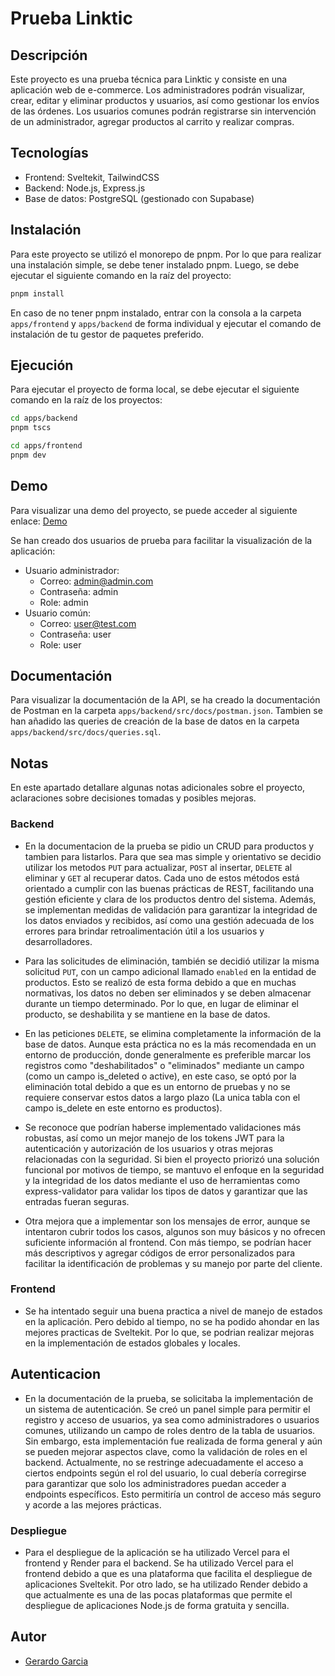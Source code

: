 # Prueba Linktic

## Descripción
Este proyecto es una prueba técnica para Linktic y consiste en una aplicación web de e-commerce. Los administradores podrán visualizar, crear, editar y eliminar productos y usuarios, así como gestionar los envíos de las órdenes. Los usuarios comunes podrán registrarse sin intervención de un administrador, agregar productos al carrito y realizar compras.

## Tecnologías
- Frontend: Sveltekit, TailwindCSS
- Backend: Node.js, Express.js
- Base de datos: PostgreSQL (gestionado con Supabase)

## Instalación
Para este proyecto se utilizó el monorepo de pnpm. Por lo que para realizar una instalación simple, se debe tener instalado pnpm. Luego, se debe ejecutar el siguiente comando en la raíz del proyecto:
```bash
pnpm install
```

En caso de no tener pnpm instalado, entrar con la consola a la carpeta `apps/frontend` y `apps/backend` de forma individual y ejecutar el comando de instalación de tu gestor de paquetes preferido.

## Ejecución
Para ejecutar el proyecto de forma local, se debe ejecutar el siguiente comando en la raíz de los proyectos:
```bash
cd apps/backend
pnpm tscs
```
```bash
cd apps/frontend
pnpm dev
```

## Demo
Para visualizar una demo del proyecto, se puede acceder al siguiente enlace: [Demo](https://linktic-three.vercel.app/)

Se han creado dos usuarios de prueba para facilitar la visualización de la aplicación:
- Usuario administrador:
  - Correo: admin@admin.com
  - Contraseña: admin
  - Role: admin
- Usuario común:
  - Correo: user@test.com
  - Contraseña: user
  - Role: user
  
## Documentación
Para visualizar la documentación de la API, se ha creado la documentación de Postman en la carpeta `apps/backend/src/docs/postman.json`. Tambien se han añadido las queries de creación de la base de datos en la carpeta `apps/backend/src/docs/queries.sql`.

## Notas
En este apartado detallare algunas notas adicionales sobre el proyecto, aclaraciones sobre decisiones tomadas y posibles mejoras.

### Backend
- En la documentacion de la prueba se pidio un CRUD para productos y tambien para listarlos. Para que sea mas simple y orientativo se decidio utilizar los metodos `PUT` para actualizar, `POST` al insertar, `DELETE` al eliminar y `GET` al recuperar datos. Cada uno de estos métodos está orientado a cumplir con las buenas prácticas de REST, facilitando una gestión eficiente y clara de los productos dentro del sistema. Además, se implementan medidas de validación para garantizar la integridad de los datos enviados y recibidos, así como una gestión adecuada de los errores para brindar retroalimentación útil a los usuarios y desarrolladores.

- Para las solicitudes de eliminación, también se decidió utilizar la misma solicitud `PUT`, con un campo adicional llamado `enabled` en la entidad de productos. Esto se realizó de esta forma debido a que en muchas normativas, los datos no deben ser eliminados y se deben almacenar durante un tiempo determinado. Por lo que, en lugar de eliminar el producto, se deshabilita y se mantiene en la base de datos.

- En las peticiones `DELETE`, se elimina completamente la información de la base de datos. Aunque esta práctica no es la más recomendada en un entorno de producción, donde generalmente es preferible marcar los registros como "deshabilitados" o "eliminados" mediante un campo (como un campo is_deleted o active), en este caso, se optó por la eliminación total debido a que es un entorno de pruebas y no se requiere conservar estos datos a largo plazo (La unica tabla con el campo is_delete en este entorno es productos).

- Se reconoce que podrían haberse implementado validaciones más robustas, así como un mejor manejo de los tokens JWT para la autenticación y autorización de los usuarios y otras mejoras relacionadas con la seguridad. Si bien el proyecto priorizó una solución funcional por motivos de tiempo, se mantuvo el enfoque en la seguridad y la integridad de los datos mediante el uso de herramientas como express-validator para validar los tipos de datos y garantizar que las entradas fueran seguras.

- Otra mejora que a implementar son los mensajes de error, aunque se intentaron cubrir todos los casos, algunos son muy básicos y no ofrecen suficiente información al frontend. Con más tiempo, se podrían hacer más descriptivos y agregar códigos de error personalizados para facilitar la identificación de problemas y su manejo por parte del cliente.

### Frontend
- Se ha intentado seguir una buena practica a nivel de manejo de estados en la aplicación. Pero debido al tiempo, no se ha podido ahondar en las mejores practicas de Sveltekit. Por lo que, se podrian realizar mejoras en la implementación de estados globales y locales.

## Autenticacion
- En la documentación de la prueba, se solicitaba la implementación de un sistema de autenticación. Se creó un panel simple para permitir el registro y acceso de usuarios, ya sea como administradores o usuarios comunes, utilizando un campo de roles dentro de la tabla de usuarios.
Sin embargo, esta implementación fue realizada de forma general y aún se pueden mejorar aspectos clave, como la validación de roles en el backend. Actualmente, no se restringe adecuadamente el acceso a ciertos endpoints según el rol del usuario, lo cual debería corregirse para garantizar que solo los administradores puedan acceder a endpoints específicos. Esto permitiría un control de acceso más seguro y acorde a las mejores prácticas.


### Despliegue
- Para el despliegue de la aplicación se ha utilizado Vercel para el frontend y Render para el backend. Se ha utilizado Vercel para el frontend debido a que es una plataforma que facilita el despliegue de aplicaciones Sveltekit. Por otro lado, se ha utilizado Render debido a que actualmente es una de las pocas plataformas que permite el despliegue de aplicaciones Node.js de forma gratuita y sencilla.


## Autor
- [Gerardo Garcia](https://github.com/Ch1py7)